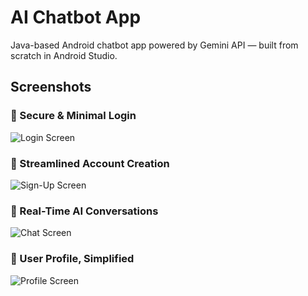 # AI Chatbot App


Java-based Android chatbot app powered by Gemini API — built from scratch in Android Studio.

## Screenshots

### 🔐 Secure & Minimal Login  
![Login Screen](https://github.com/mrredahidda/ChatBot/blob/e0648095cd64fede7550e52b72d3b42559f2060f/login%20screen.jpg?raw=true)

### 📝 Streamlined Account Creation  
![Sign-Up Screen](https://github.com/mrredahidda/ChatBot/blob/e0648095cd64fede7550e52b72d3b42559f2060f/sign-up%20screen.jpg?raw=true)

### 💬 Real-Time AI Conversations  
![Chat Screen](https://github.com/mrredahidda/ChatBot/blob/e0648095cd64fede7550e52b72d3b42559f2060f/chat%20screen.jpg?raw=true)

### 👤 User Profile, Simplified  
![Profile Screen](https://github.com/mrredahidda/ChatBot/blob/e0648095cd64fede7550e52b72d3b42559f2060f/profile%20screen.jpg?raw=true)
